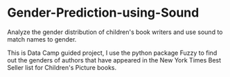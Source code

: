 # Gender-Prediction-using-Sound
Analyze the gender distribution of children's book writers and use sound to match names to gender.

This is Data Camp guided project, I use the python package Fuzzy to find out the genders of authors that have appeared in the New York Times Best Seller list for Children's Picture books.
